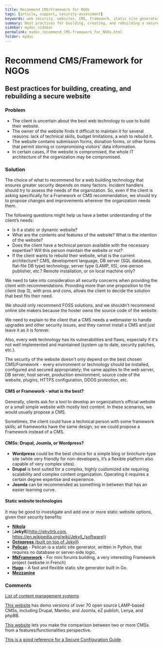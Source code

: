 ```yaml
---
title: Recommend CMS/Framework for NGOs
tags: [article, support, security-assessment]
keywords: web security, websites, CMS, framework, static site generators
summary: Best practices for building, creating, and rebuilding a secure website
sidebar: mydoc_sidebar
permalink: mydoc_recommend_CMS-framework_for_NGOs.html
folder: mydoc
---
```



# Recommend CMS/Framework for NGOs
## Best practices for building, creating, and rebuilding a secure website
### Problem

- The client is uncertain about the best web technology to use to build their website.
- The owner of the website finds it difficult to maintain it for several reasons: lack of technical skills, budget limitations, a wish to rebuild it.
- The website contains submission forms, donation forms, or other forms that permit storing or compromising visitors' data information.
- In certain cases, if the website is compromised, the whole IT architecture of the organization may be compromised.


### Solution

The choice of what to recommend for a web building technology that ensures greater security depends on many factors. Incident handlers should try to assess the needs of the organization. So, even if the client is asking specifically for a Framework or CMS recommendation, we should try to propose changes and improvements wherever the organization needs them.

The following questions might help us have a better understanding of the client’s needs: 

- Is it a static or dynamic website? 
- What are the contents and features of the website? What is the intention of the website?
- Does the client have a technical person available with the necessary expertise? Will this person maintain the website or not?
- If the client wants to rebuild their website, what is the current architecture? CMS, development language, DB server (SQL database, flat-file DB type) technology, server type (LAMP, IIS), one-person publisher, etc.? Remote installation, or on local machine only?

We need to take into consideration all security concerns when providing the client with recommendations. Providing more than one proposition to the client (top 3), with pros and cons, allows the client to decide the solution that best fits their need.

We should only recommend FOSS solutions, and we shouldn't recommend online site makers because the hoster owns the source code of the website.

We need to explain to the client that a CMS needs a webmaster to handle upgrades and other security issues, and they cannot install a CMS and just leave it as it is forever.

Also, every web technology has its vulnerabilities and flaws, especially if it's not well implemented and maintained (system up to date, security patches, etc.).

The security of the website doesn't only depend on the best chosen CMS/Framework - every environment or technology should be installed, configured and secured appropriately; the same applies to the web server, DB server, host server, production environment, source code of the website, plugins, HTTPS configuration, DDOS protection, etc.

#### CMS or Framework - what is the best?

Generally, clients ask for a tool to develop an organization’s official website or a small simple website with mostly text content. In these scenarios, we would usually propose a CMS. 

Sometimes, the client could have a technical person with some framework skills; all frameworks have the same design, so we could propose a Framework instead of a CMS.


#### CMSs: Drupal, Joumla, or Wordpress?

- **Wordpress** could be the best choice for a simple blog or brochure-type site (while very friendly for non-developers, it’s a flexible platform also capable of very complex sites).
- **Drupal** is best suited for a complex, highly customized site requiring scalability and complex content organization. Operating it requires a certain degree expertise and experience. 
- **Joomla** can be recommended as something in between that has an easier learning curve.


#### Static website technologies

It may be good to investigate and add one or more static website options, given their security benefits:

- [**Nikola**](https://getnikola.com/)
- [**Jekyll**](http://jekyllrb.com, https://en.wikipedia.org/wiki/Jekyll_(software))
- [**Octopress** (built on top of Jekyll)](https://github.com/octopress/octopress)
- [**Pelican**](http://blog.getpelican.com/) - Pelican is a static site generator, written in Python, that requires no database or server-side logic.
- [**MkFramework**](http://mkframework.com/) - For mini forums building, a very interesting Framework project (website in French)
- [**Hugo**](https://gohugo.io/) - A fast and flexible static site generator built in Go.
- [**Mezzanine**](http://mezzanine.jupo.org/)


### Comments

[List of content management systems](https://en.wikipedia.org/wiki/List_of_content_management_systems)

[This website](https://www.opensourcecms.com) has demo versions of over 70 open source LAMP-based CMSs, including Drupal, Mambo, and Joomla, eZ publish, Lenya, and phpBB.

[This website](http://www.cmsmatrix.org/matrix/cms-matrix) lets you make the comparison between two or more CMSs from a features/functionalities perspective.

[This is a good reference for a Secure Configuration Guide](https://www.owasp.org/index.php/Secure_Configuration_Guide).

